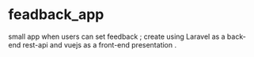 # feadback_app
small app when users can set feedback  ; create using Laravel as a back-end rest-api and vuejs as a front-end presentation .
